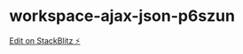# workspace-ajax-json-p6szun

[Edit on StackBlitz ⚡️](https://stackblitz.com/edit/workspace-ajax-json-p6szun)